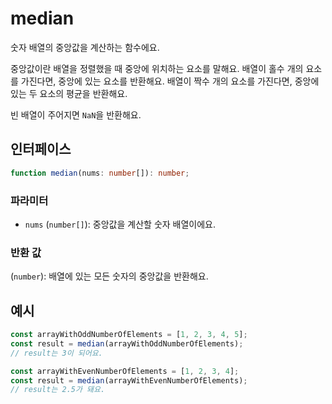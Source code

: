 # median

숫자 배열의 중앙값을 계산하는 함수에요.

중앙값이란 배열을 정렬했을 때 중앙에 위치하는 요소를 말해요.
배열이 홀수 개의 요소를 가진다면, 중앙에 있는 요소를 반환해요.
배열이 짝수 개의 요소를 가진다면, 중앙에 있는 두 요소의 평균을 반환해요.

빈 배열이 주어지면 `NaN`을 반환해요.

## 인터페이스

```typescript
function median(nums: number[]): number;
```

### 파라미터

- `nums` (`number[]`): 중앙값을 계산할 숫자 배열이에요.

### 반환 값

(`number`): 배열에 있는 모든 숫자의 중앙값을 반환해요.

## 예시

```typescript
const arrayWithOddNumberOfElements = [1, 2, 3, 4, 5];
const result = median(arrayWithOddNumberOfElements);
// result는 3이 되어요.

const arrayWithEvenNumberOfElements = [1, 2, 3, 4];
const result = median(arrayWithEvenNumberOfElements);
// result는 2.5가 돼요.
```
